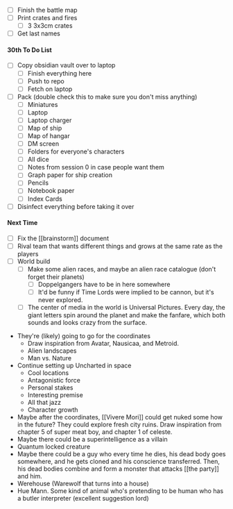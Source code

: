 - [ ] Finish the battle map
- [ ] Print crates and fires
	- [ ] 3 3x3cm crates
- [ ] Get last names
#### **30th To Do List**
- [ ] Copy obsidian vault over to laptop
	- [ ] Finish everything here
	- [ ] Push to repo
	- [ ] Fetch on laptop
- [ ] Pack (double check this to make sure you don't miss anything)
	- [ ] Miniatures
	- [ ] Laptop
	- [ ] Laptop charger
	- [ ] Map of ship
	- [ ] Map of hangar
	- [ ] DM screen
	- [ ] Folders for everyone's characters
	- [ ] All dice
	- [ ] Notes from session 0 in case people want them
	- [ ] Graph paper for ship creation
	- [ ] Pencils
	- [ ] Notebook paper
	- [ ] Index Cards
- [ ] Disinfect everything before taking it over

#### **Next Time**
- [ ] Fix the [[brainstorm]] document
- [ ] Rival team that wants different things and grows at the same rate as the players
- [ ] World build
	- [ ] Make some alien races, and maybe an alien race catalogue (don't forget their planets)
		- [ ] Doppelgangers have to be in here somewhere
		- [ ] It'd be funny if Time Lords were implied to be cannon, but it's never explored.
	- [ ] The center of media in the world is Universal Pictures. Every day, the giant letters spin around the planet and make the fanfare, which both sounds and looks crazy from the surface.
- They're (likely) going to go for the coordinates
	- Draw inspiration from Avatar, Nausicaa, and Metroid. 
	- Alien landscapes
	- Man vs. Nature
- Continue setting up Uncharted in space
	- Cool locations
	- Antagonistic force
	- Personal stakes
	- Interesting premise
	- All that jazz
	- Character growth
- Maybe after the coordinates, [[Vivere Mori]] could get nuked some how in the future? They could explore fresh city ruins. Draw inspiration from chapter 5 of super meat boy, and chapter 1 of celeste. 
- Maybe there could be a superintelligence as a villain
- Quantum locked creature
- Maybe there could be a guy who every time he dies, his dead body goes somewhere, and he gets cloned and his conscience transferred. Then, his dead bodies combine and form a monster that attacks [[the party]] and him. 
- Werehouse (Warewolf that turns into a house)
- Hue Mann. Some kind of animal who's pretending to be human who has a butler interpreter (excellent suggestion lord)